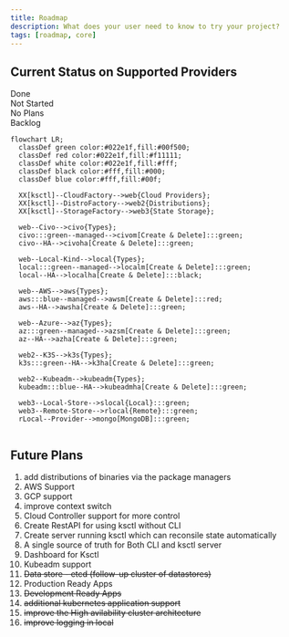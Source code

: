 ```yaml
---
title: Roadmap
description: What does your user need to know to try your project?
tags: [roadmap, core]
---
```


## Current Status on Supported Providers

<div class="-text-green">Done</div>
<div class="-text-red">Not Started</div>
<div class="-text-black">No Plans</div>
<div class="-text-blue">Backlog</div>

```mermaid
flowchart LR;
  classDef green color:#022e1f,fill:#00f500;
  classDef red color:#022e1f,fill:#f11111;
  classDef white color:#022e1f,fill:#fff;
  classDef black color:#fff,fill:#000;
  classDef blue color:#fff,fill:#00f;

  XX[ksctl]--CloudFactory-->web{Cloud Providers};
  XX[ksctl]--DistroFactory-->web2{Distributions};
  XX[ksctl]--StorageFactory-->web3{State Storage};

  web--Civo-->civo{Types};
  civo:::green--managed-->civom[Create & Delete]:::green;
  civo--HA-->civoha[Create & Delete]:::green;

  web--Local-Kind-->local{Types};
  local:::green--managed-->localm[Create & Delete]:::green;
  local--HA-->localha[Create & Delete]:::black;

  web--AWS-->aws{Types};
  aws:::blue--managed-->awsm[Create & Delete]:::red;
  aws--HA-->awsha[Create & Delete]:::green;

  web--Azure-->az{Types};
  az:::green--managed-->azsm[Create & Delete]:::green;
  az--HA-->azha[Create & Delete]:::green;

  web2--K3S-->k3s{Types};
  k3s:::green--HA-->k3ha[Create & Delete]:::green;

  web2--Kubeadm-->kubeadm{Types};
  kubeadm:::blue--HA-->kubeadmha[Create & Delete]:::green;

  web3--Local-Store-->slocal{Local}:::green;
  web3--Remote-Store-->rlocal{Remote}:::green;
  rLocal--Provider-->mongo[MongoDB]:::green;
  

```



## Future Plans


1. add distributions of binaries via the package managers
2. AWS Support
3. GCP support
4. improve context switch
5. Cloud Controller support for more control
6. Create RestAPI for using ksctl without CLI
7. Create server running ksctl which can reconsile state automatically
8. A single source of truth for Both CLI and ksctl server
9. Dashboard for Ksctl
10. Kubeadm support
11. ~~Data store - etcd (follow-up cluster of datastores)~~
12. Production Ready Apps
13. ~~Development Ready Apps~~
14. ~~additional kubernetes application support~~
15. ~~improve the High avilability cluster architecture~~
16. ~~improve logging in local~~

